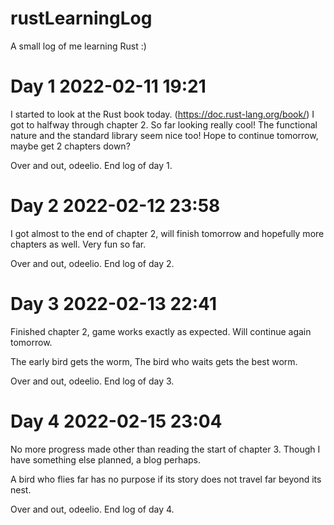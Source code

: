 # rustLearningLog
A small log of me learning Rust :)

# Day 1 2022-02-11 19:21
I started to look at the Rust book today. (https://doc.rust-lang.org/book/)
I got to halfway through chapter 2. So far looking really cool! The functional nature and the standard library seem nice too!
Hope to continue tomorrow, maybe get 2 chapters down? 

Over and out, odeelio.
End log of day 1. 

# Day 2 2022-02-12 23:58
I got almost to the end of chapter 2, will finish tomorrow and hopefully more chapters as well. 
Very fun so far.

Over and out, odeelio.
End log of day 2.

# Day 3 2022-02-13 22:41
Finished chapter 2, game works exactly as expected. Will continue again tomorrow.

The early bird gets the worm,
The bird who waits gets the best worm.

Over and out, odeelio.
End log of day 3.

# Day 4 2022-02-15 23:04
No more progress made other than reading the start of chapter 3. Though I have something else planned, a blog perhaps.

A bird who flies far has no purpose if its story does not travel far beyond its nest.

Over and out, odeelio.
End log of day 4.

